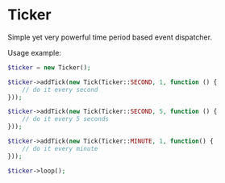 # Ticker

Simple yet very powerful time period based event dispatcher.

Usage example:

```php
$ticker = new Ticker();

$ticker->addTick(new Tick(Ticker::SECOND, 1, function () {
    // do it every second
}));

$ticker->addTick(new Tick(Ticker::SECOND, 5, function () {
    // do it every 5 seconds
}));

$ticker->addTick(new Tick(Ticker::MINUTE, 1, function() {
    // do it every minute
}));

$ticker->loop();
```